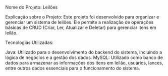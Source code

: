 Nome do Projeto: Leilões

Explicação sobre o Projeto: Este projeto foi desenvolvido para organizar e gerenciar um sistema de leilões. Ele permite a realização de operações básicas de CRUD (Criar, Ler, Atualizar e Deletar) para gerenciar itens em leilão.

Tecnologias Utilizadas:

Java: Utilizado para o desenvolvimento do backend do sistema, incluindo a lógica de negócios e a gestão dos dados. MySQL: Utilizado como banco de dados para armazenar as informações dos itens em leilão, usuários, lances, entre outros dados essenciais para o funcionamento do sistema.
